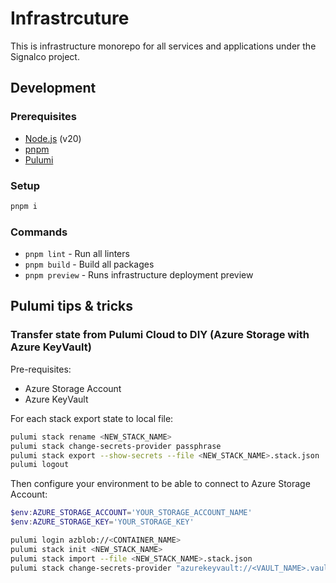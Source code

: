 # Infrastrcuture

This is infrastructure monorepo for all services and applications under the Signalco project.

## Development

### Prerequisites

- [Node.js](https://nodejs.org/en/) (v20)
- [pnpm](https://pnpm.io/)
- [Pulumi](https://www.pulumi.com/docs/get-started/install/)

### Setup

```bash
pnpm i
```

### Commands

- `pnpm lint` - Run all linters
- `pnpm build` - Build all packages
- `pnpm preview` - Runs infrastructure deployment preview

## Pulumi tips & tricks

### Transfer state from Pulumi Cloud to DIY (Azure Storage with Azure KeyVault)

Pre-requisites:

- Azure Storage Account
- Azure KeyVault

For each stack export state to local file:

```bash
pulumi stack rename <NEW_STACK_NAME>
pulumi stack change-secrets-provider passphrase
pulumi stack export --show-secrets --file <NEW_STACK_NAME>.stack.json
pulumi logout
```

Then configure your environment to be able to connect to Azure Storage Account:

```powershell
$env:AZURE_STORAGE_ACCOUNT='YOUR_STORAGE_ACCOUNT_NAME'
$env:AZURE_STORAGE_KEY='YOUR_STORAGE_KEY'
```

```bash
pulumi login azblob://<CONTAINER_NAME>
pulumi stack init <NEW_STACK_NAME>
pulumi stack import --file <NEW_STACK_NAME>.stack.json
pulumi stack change-secrets-provider "azurekeyvault://<VAULT_NAME>.vault.azure.net/keys/<KEY_NAME>/<KEY_ID>"
```
